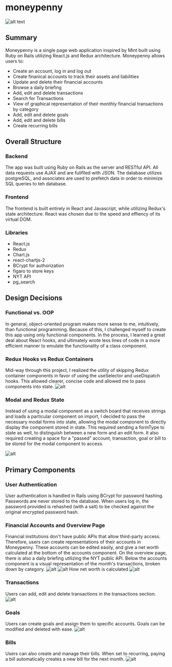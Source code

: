 # moneypenny

![alt text](https://github.com/jacobprall/moneypenny/blob/master/app/assets/images/splash.png)

## Summary

Moneypenny is a single page web application inspired by Mint built using Ruby on Rails utilizing React.js and Redux architecture. 
Moneypenny allows users to:

- Create an account, log in and log out
- Create finanical accounts to track their assets and liabilities
- Update and delete their financial accounts
- Browse a daily briefing
- Add, edit and delete transactions
- Search for Transactions
- View of graphical representation of their monthly financial transactions by category
- Add, edit and delete goals
- Add, edit and delete bills
- Create recurring bills

## Overall Structure

### Backend
The app was built using Ruby on Rails as the server and RESTful API. All data requests use AJAX and are fuliflled with JSON. The database utilizes postgreSQL, and associates are used to prefetch data in order to minimize SQL queries to teh database.

### Frontend
The frontend is built entirely in React and Javascript, while utilizing Redux's state architecture. React was chosen due to the speed and effiency of its virtual DOM. 

### Libraries
- React.js
- Redux
- Chart.js
- react-chartjs-2
- BCrypt for authorization
- figaro to store keys
- NYT API
- pg_search

## Design Decisions
### Functional vs. OOP
In general, object-oriented program makes more sense to me, intuitively, than functional programming. Because of this, I challenged myself to create this app using only functional components. In the process, I learned a great deal about React hooks, and ultimately wrote less lines of code in a more efficient manner to emulate the functionality of a class component.


### Redux Hooks vs Redux Containers
Mid-way through this project, I realized the utility of skipping Redux container components in favor of using the useSelector and useDispatch hooks. This allowed clearer, concise code and allowed me to pass components into state.
![alt](https://github.com/jacobprall/moneypenny/blob/master/app/assets/images/noreduxcontainer.png)


### Modal and Redux State
Instead of using a modal component as a switch board that receives strings and loads a particular component on import, I decided to pass the necessary modal forms into state, allowing the modal component to directly display the component stored in state. This required sending a formType to state as well, to distinguish between a new form and an edit form. It also required creating a space for a "passed" account, transaction, goal or bill to be stored for the modal component to access.

![alt](https://github.com/jacobprall/moneypenny/blob/master/app/assets/images/modalcode.png)


## Primary Components
### User Authentication
User authentication is handled in Rails using BCrypt for password hashing. Passwords are never stored to the database. When users log in, the password provided is rehashed (with a salt) to be checked against the original encrypted password hash.


### Financial Accounts and Overview Page
Financial institutions don't have public APIs that allow third-party access. Therefore, users can create representations of their accounts in Moneypenny. These accounts can be edited easily, and give a net worth calculated at the bottom of the accounts component.
On the overview page, there is also a daily briefing utilizing the NYT public API. Below the accounts component is a visual representation of the month's transactions, broken down by category.
![alt](https://github.com/jacobprall/moneypenny/blob/master/app/assets/images/overview1.png)
![alt](https://github.com/jacobprall/moneypenny/blob/master/app/assets/images/overview2.png)
How net worth is calculated
![alt](https://github.com/jacobprall/moneypenny/blob/master/app/assets/images/networth.png)



### Transactions
Users can add, edit and delete transactions in the transactions section. 
![alt](https://github.com/jacobprall/moneypenny/blob/master/app/assets/images/transactions.png)


### Goals 
Users can create goals and assign them to specific accounts. Goals can be modified and deleted with ease.
![alt](https://github.com/jacobprall/moneypenny/blob/master/app/assets/images/goals.png)



### Bills
Users can also create and manage their bills. When set to recurring, paying a bill automatically creates a new bill for the next month. 
![alt](https://github.com/jacobprall/moneypenny/blob/master/app/assets/images/bills.png)


